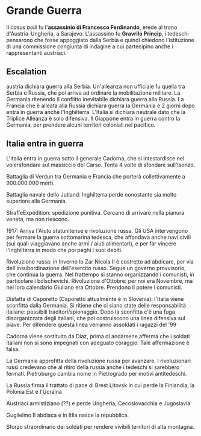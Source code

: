 # Grande Guerra
Il *casus belli* fu l'**assassinio di Francesco Ferdinando**, erede al trono d'Austria-Ungheria, a Sarajevo.
L'assassino fu **Gravrilo Princip**, i tedeschi pensarono che fosse appoggiato dalla Serbia e quindi chiedono l'istituzione di una commissione congiunta di indagine a cui partecipino anche i rappresentanti austriaci.

## Escalation
austria dichiara guerra alla Serbia.
Un'alleanza non ufficiale fu quella tra Serbia e Russia, che poi arriva ad ordinare la mobilitazione militare.
La Germania ritenendo il conflitto inevitabile dichiara guerra alla Russia.
La Francia che è alleata alla Russia dichiara guerra la Germania e 2 giorni dopo entra in guerra anche l'Inghilterra.
L'Italia si dichiara neutrale dato che la Triplice Alleanza è solo difensiva.
Il Giappone entra in guerra contro la Germania, per prendere alcuni territori coloniali nel pacifico.

## Italia entra in guerra
L'Italia entra in guerra sotto il generale Cadorna, che si intestardisce nel volersfondare sul massiccio del Carso.
Tenta 4 volte di sfondare sull'Isonzo.

Battaglia di Verdun tra Germania e Francia che porterà collettivamente a 900.000.000 morti.

Battaglia navale dello Jutland: Inghilterra perde nonostante sia molto superiore alla Germania.

StraffeExpedition: spedizione punitiva. Cercano di arrivare nella pianura veneta, ma non riescono.

1917: Arriva l'Aiuto statunitense e rivoluzione russa.
Gli USA intervengono per fermare la guerra sottomarina tedesca, che affondava anche navi civili (sui quali viaggiavano anche armi / aiuti alimentari), e per far vincere l'Inghilterra in modo che poi paghi i suoi debiti.

Rivoluzione russa: in Inverno lo Zar Nicola II è costretto ad abdicare, per via dell'insubordinazione dell'esercito russo. Segue un governo provvisorio, che continua la guerra. Nel frattempo si stanno organizzando i comunisti, in particolare i bolschevichi.
Rivoluzione d'Ottobre: per noi era Novembre, ma nel loro calendario Giuliano era Ottobre. Prendono il potere i comunisti.

Disfatta di Caporetto (Caporetto attualmente è in Slovenia): l'Italia viene sconfitta dalla Germania. Si ritiene che ci siano state delle responsabilità italiane: possibili traditori/spionaggio. Dopo la sconfitta c'è una fuga disorganizzata degli italiani, che poi costruiscono una linea difensiva sul piave. Per difendere questa linea verranno assoldati i ragazzi del '99

Cadorna viene sostituito da Diaz, prima di andarsene afferma che i soldati italiani non si sono impegnati con adeguato coraggio. Tale affermazione è falsa.

La Germania approfitta della rivoluzione russa per avanzare. I rivoluzionari russi credevano che al ritiro della russia anche i tedeschi si sarebbero fermati.
Pietroburgo cambia nome in Pietrogrado per motivi antitedeschi.

La Russia firma il trattato di pace di Brest Litovsk in cui perde la Finlandia, la Polonia Est e l'Ucraina

Austriaci armistiziano (??) e perde Ungheria, Cecoslovacchia e Jugoslavia

Guglielmo II abdiaca e in Itlia nasce la repubblica.

Sforzo straordinario dei soldati per rendere vivibili territori di alta montagna.